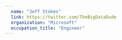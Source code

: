 ```yaml
---
  name: "Jeff Stokes"
  link: https://twitter.com/TheBigDataDude
  organization: "Microsoft"
  occupation_title: "Engineer"
---
```

